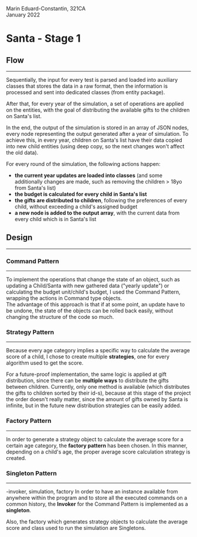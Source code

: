 Marin Eduard-Constantin, 321CA
<br>
January 2022

<h1>Santa - Stage 1</h1>

<h2>Flow</h2>

-------------------------------------------------------------------------------
Sequentially, the input for every test is parsed and loaded into auxiliary
classes  that stores the data in a raw format, then the information is
processed and sent  into dedicated classes (from entity package).

After that, for every year of the simulation, a set of operations are applied
on the entities, with the goal of distributing the  available gifts to the
children on Santa's list.

In the end, the output of the simulation is stored in an array of JSON nodes,
every node representing the output generated after a year of simulation.
To achieve this, in every year, children on Santa's list have their data copied
into new child entities (using deep copy, so the next changes won't affect the
old data).

For every round of the simulation, the following actions happen:
- <b>the current year updates are loaded into classes</b> (and some additionally
  changes are made, such as removing the children > 18yo from Santa's list)
- <b>the budget is calculated for every child in Santa's list</b>
- <b>the gifts are distributed to children</b>, following the preferences
  of every child, without exceeding a child's assigned budget
- <b>a new node is added to the output array</b>, with the current data
  from every child which is in Santa's list



<h2>Design</h2>

-------------------------------------------------------------------------------

<h3>Command Pattern</h3>

-------------------------------------------------------------------------------
To implement the operations that change the state of an object,
such as updating a Child/Santa with new gathered data ("yearly update")
or calculating the budget unit/child's budget, I used the Command Pattern,
wrapping the actions in Command type objects.<br>
The advantage of this approach is that if at some point, an update have to
be undone, the state of the objects can be rolled back easily, without changing
the structure of the code so much.


<h3>Strategy Pattern</h3>

-------------------------------------------------------------------------------
Because every age category implies a specific way to calculate the average
score of a child, I chose to create multiple <b>strategies</b>, one for every 
algorithm used to get the score.

For a future-proof implementation, the same logic is applied at gift
distribution, since there can be <b>multiple ways</b> to distribute the
gifts between children. Currently, only one method is  available (which
distributes the gifts to children sorted by their id-s),  because at this
stage of the project the order doesn't really matter, since the amount of
gifts owned by Santa is infinite, but in the future new distribution
strategies can be easily added.


<h3>Factory Pattern</h3>

-------------------------------------------------------------------------------
In order to generate a strategy object to calculate the average score
for a certain age category, the <b>factory pattern</b> has been chosen.
In this manner, depending on a child's age, the proper average
score calculation strategy is created.


<h3>Singleton Pattern</h3>

-------------------------------------------------------------------------------
-invoker, simulation, factory
In order to have an instance available from anywhere within the program
and to store all the executed commands on a common history, the <b>Invoker</b>
for the Command Pattern is implemented as a <b>singleton</b>.

Also, the factory which generates strategy objects to calculate the average
score and class used to run the simulation are Singletons.
